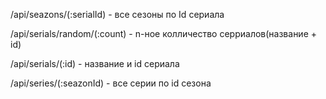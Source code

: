 /api/seazons/(:serialId) - все сезоны по Id сериала

/api/serials/random/(:count) - n-ное колличество серриалов(название + id)

/api/serials/(:id) - название и id сериала

/api/series/(:seazonId) - все серии по id сезона